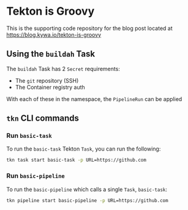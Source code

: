 # Tekton is Groovy

This is the supporting code repository for the blog post located at https://blog.kywa.io/tekton-is-groovy

## Using the `buildah` Task

The `buildah` Task has 2 `Secret` requirements:

* The `git` repository (SSH)
* The Container registry auth

With each of these in the namespace, the `PipelineRun` can be applied

## `tkn` CLI commands

### Run `basic-task`
To run the `basic-task` Tekton `Task`, you can run the following:

```sh
tkn task start basic-task -p URL=https://github.com
```

### Run `basic-pipeline`
To run the `basic-pipeline` which calls a single `Task`, `basic-task`:

```sh
tkn pipeline start basic-pipeline -p URL=https://github.com
```

